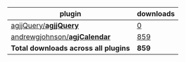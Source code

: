 plugin|downloads
------|----------
[agjjQuery/**agjjQuery**](https://github.com/agjjQuery/agjjQuery)|[0](https://www.npmjs.com/package/agjjquery)
[andrewgjohnson/**agjCalendar**](https://github.com/andrewgjohnson/agjCalendar)|[859](https://www.npmjs.com/package/agjcalendar)
**Total downloads across all plugins**|**859**
